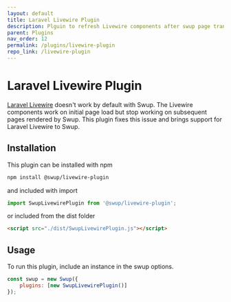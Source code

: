```yaml
---
layout: default
title: Laravel Livewire Plugin
description: Plguin to refresh Livewire components after swup page transition
parent: Plugins
nav_order: 12
permalink: /plugins/livewire-plugin
repo_link: /livewire-plugin
---
```


# Laravel Livewire Plugin

[Laravel Livewire](https://laravel-livewire.com/) doesn't work by default with Swup.
The Livewire components work on initial page load but stop working on subsequent pages rendered by Swup.
This plugin fixes this issue and brings support for Laravel Livewire to Swup.

## Installation

This plugin can be installed with npm

```bash
npm install @swup/livewire-plugin
```

and included with import

```javascript
import SwupLivewirePlugin from '@swup/livewire-plugin';
```

or included from the dist folder

```html
<script src="./dist/SwupLivewirePlugin.js"></script>
```

## Usage

To run this plugin, include an instance in the swup options.

```javascript
const swup = new Swup({
    plugins: [new SwupLivewirePlugin()]
});
```
